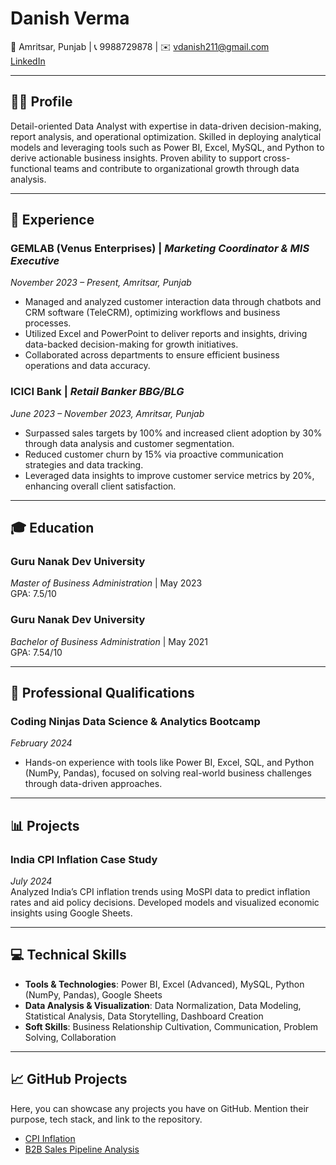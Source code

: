 # Danish Verma

📍 Amritsar, Punjab | 📞 9988729878 | ✉️ [vdanish211@gmail.com](mailto:vdanish211@gmail.com)  
[LinkedIn](https://www.linkedin.com/in/danishverma/)

---

## 👨‍💼 Profile

Detail-oriented Data Analyst with expertise in data-driven decision-making, report analysis, and operational optimization. Skilled in deploying analytical models and leveraging tools such as Power BI, Excel, MySQL, and Python to derive actionable business insights. Proven ability to support cross-functional teams and contribute to organizational growth through data analysis.

---

## 💼 Experience

### **GEMLAB (Venus Enterprises)** | *Marketing Coordinator & MIS Executive*  
*November 2023 – Present, Amritsar, Punjab*

- Managed and analyzed customer interaction data through chatbots and CRM software (TeleCRM), optimizing workflows and business processes.
- Utilized Excel and PowerPoint to deliver reports and insights, driving data-backed decision-making for growth initiatives.
- Collaborated across departments to ensure efficient business operations and data accuracy.

### **ICICI Bank** | *Retail Banker BBG/BLG*  
*June 2023 – November 2023, Amritsar, Punjab*

- Surpassed sales targets by 100% and increased client adoption by 30% through data analysis and customer segmentation.
- Reduced customer churn by 15% via proactive communication strategies and data tracking.
- Leveraged data insights to improve customer service metrics by 20%, enhancing overall client satisfaction.

---

## 🎓 Education

### **Guru Nanak Dev University**  
*Master of Business Administration* | May 2023  
GPA: 7.5/10

### **Guru Nanak Dev University**  
*Bachelor of Business Administration* | May 2021  
GPA: 7.54/10

---

## 📜 Professional Qualifications

### **Coding Ninjas Data Science & Analytics Bootcamp**  
*February 2024*

- Hands-on experience with tools like Power BI, Excel, SQL, and Python (NumPy, Pandas), focused on solving real-world business challenges through data-driven approaches.

---

## 📊 Projects

### **India CPI Inflation Case Study**  
*July 2024*  
Analyzed India’s CPI inflation trends using MoSPI data to predict inflation rates and aid policy decisions. Developed models and visualized economic insights using Google Sheets.

---

## 💻 Technical Skills

- **Tools & Technologies**: Power BI, Excel (Advanced), MySQL, Python (NumPy, Pandas), Google Sheets
- **Data Analysis & Visualization**: Data Normalization, Data Modeling, Statistical Analysis, Data Storytelling, Dashboard Creation
- **Soft Skills**: Business Relationship Cultivation, Communication, Problem Solving, Collaboration

---

## 📈 GitHub Projects

Here, you can showcase any projects you have on GitHub. Mention their purpose, tech stack, and link to the repository.

- [CPI Inflation](https://docs.google.com/spreadsheets/d/1l2pfT-Y42X7J32lvJ7-AoOeLITdhD-78h7abJ_dFDCA/edit?gid=1034183881#gid=1034183881)
- [B2B Sales Pipeline Analysis](https://github.com/danishverma21/B2B-Sales-Analysis-/tree/master/CRM_Sales_Opportunities_project-main)

